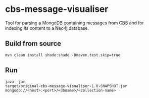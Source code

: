 # cbs-message-visualiser
Tool for parsing a MongoDB containing messages from CBS and for indexing its content to a Neo4j database.

## Build from source
<code>mvn clean install shade:shade -Dmaven.test.skip=true</code>

## Run
<code>java -jar target/original-cbs-message-visualiser-1.0-SNAPSHOT.jar mongodb://\<host\>:\<port\>/\<dbname\>/\<collection-name\></code>
